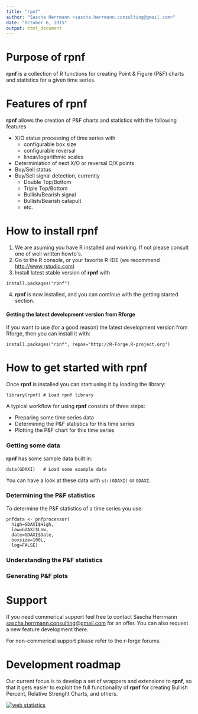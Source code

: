 ```yaml
---
title: "rpnf"
author: "Sascha Herrmann <sascha.herrmann.consulting@gmail.com>"
date: "October 6, 2015"
output: html_document
---
```


# Purpose of **rpnf**

**rpnf** is a collection of R functions for creating Point & Figure (P&F) charts and statistics for a given time series.

# Features of **rpnf**

**rpnf** allows the creation of P&F charts and statistics with the following features

* X/O status processing of time series with
    + configurable box size
    + configurable reversal 
    + linear/logarithmic scales
* Determiniation of next X/O or reversal O/X points 
* Buy/Sell status
* Buy/Sell signal detection, currently
    + Double Top/Bottom
    + Triple Top/Bottom
    + Bullish/Bearish signal
    + Bullish/Bearish catapult
    + etc.

# How to install **rpnf**

1. We are asuming you have R installed and working. If not please consult one of well written howto's. 
2. Go to the R console, or your favorite R-IDE (we recommend http://www.rstudio.com)
3. Install latest stable version of **rpnf** with
```
install.packages("rpnf")
```
4. **rpnf** is now installed, and you can continue with the getting started section.

#### Getting the latest development version from Rforge

If you want to use (for a good reason) the latest development version from Rforge, then you can install it with:
```
install.packages("rpnf", repos="http://R-Forge.R-project.org")
```

# How to get started with **rpnf**

Once **rpnf** is installed you can start using it by loading the library:

```
library(rpnf) # Load rpnf library
```

A typical workflow for using **rpnf** consists of three steps:

* Preparing some time series data
* Determining the P&F statistics for this time series
* Plotting the P&F chart for this time series

### Getting some data

**rpnf** has some sample data built in:
```
data(GDAXI)   # Load some example data
```
You can have a look at these data with ```str(GDAXI)``` or ```GDAXI```.

### Determining the P&F statistics

To determine the P&F statistics of a time series you use:
```
pnfdata <- pnfprocessor(
  high=GDAXI$High,
  low=GDAXI$Low,
  date=GDAXI$Date,
  boxsize=100L,
  log=FALSE)
```

### Understanding the P&F statistics
### Generating P&F plots


# Support

If you need commerical support feel free to contact Sascha Herrmann <sascha.herrmann.consulting@gmail.com> for an offer. You can also request a new feature development there.

For non-commerical support please refer to the r-forge forums.

# Development roadmap

Our current focus is to develop a set of wrappers and extensions to **rpnf**, so that it gets easier to exploit the full functionality of **rpnf** for creating Bullish Percent, Relative Strenght Charts, and others.


<!-- Start of StatCounter Code for Netscape Composer -->
<script type="text/javascript">
var sc_project=8875301; 
var sc_invisible=1; 
var sc_security="e94b74b3"; 
var scJsHost = (("https:" == document.location.protocol) ?
"https://secure." : "http://www.");
document.write("<sc"+"ript type='text/javascript' src='" +
scJsHost+
"statcounter.com/counter/counter.js'></"+"script>");
</script>
<noscript><div class="statcounter"><a title="web statistics"
href="http://statcounter.com/free-web-stats/"
target="_blank"><img class="statcounter"
src="http://c.statcounter.com/8875301/0/e94b74b3/1/"
alt="web statistics"></a></div></noscript>
<!-- End of StatCounter Code for Netscape Composer -->

